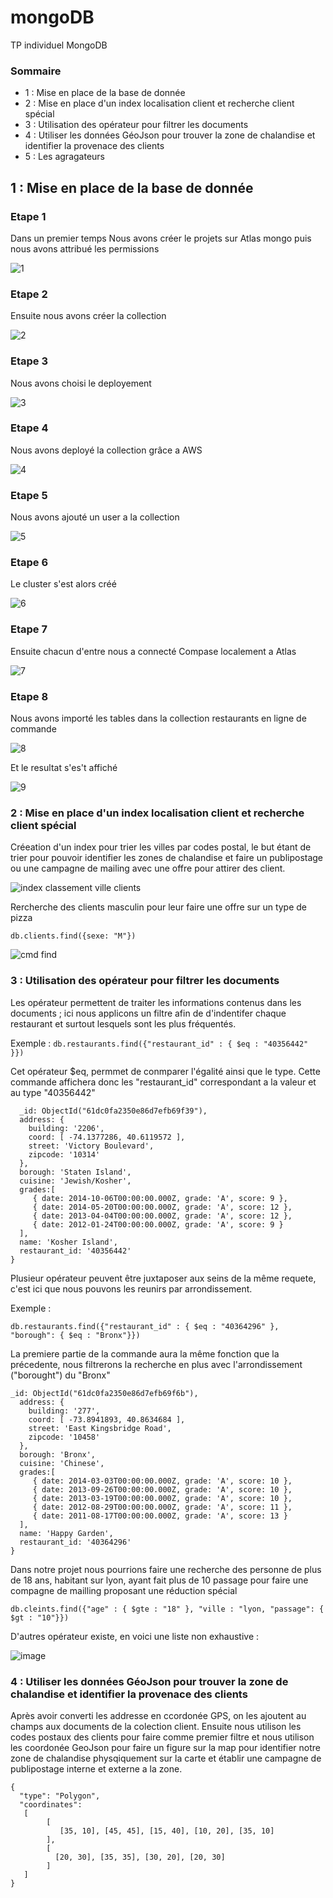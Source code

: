 # mongoDB
TP individuel MongoDB

### Sommaire

- 1 : Mise en place de la base de donnée
- 2 : Mise en place d'un index localisation client et recherche client spécial
- 3 : Utilisation des opérateur pour filtrer les documents
- 4 : Utiliser les données GéoJson pour trouver la zone de chalandise et identifier la provenace des clients
- 5 : Les agragateurs

## 1 : Mise en place de la base de donnée

### Etape 1

Dans un premier temps Nous avons créer le projets sur Atlas mongo puis nous avons attribué les permissions

![1](https://user-images.githubusercontent.com/63167717/148780501-720cc1cc-e972-4ec7-9c6f-0bc0a77d3087.JPG)

### Etape 2

Ensuite nous avons créer la collection

![2](https://user-images.githubusercontent.com/63167717/148780746-c4d37de2-c6f7-4f4b-bde9-f4e0ab05a1e0.JPG)

### Etape 3

Nous avons choisi le deployement

![3](https://user-images.githubusercontent.com/63167717/148780900-7e3c0e6d-cf3b-4526-bbdf-b3f402d61243.JPG)

### Etape 4

Nous avons deployé la collection grâce a AWS

![4](https://user-images.githubusercontent.com/63167717/148780993-96ab6522-76c4-4d56-ab73-37c16e8ba7cc.JPG)

### Etape 5

Nous avons ajouté un user a la collection 

![5](https://user-images.githubusercontent.com/63167717/148781591-a2513d69-4fc6-4720-80f7-f2c16c03d9b0.JPG)

### Etape 6

Le cluster s'est alors créé

![6](https://user-images.githubusercontent.com/63167717/148781816-2cc74e5d-02e8-4843-95d6-76752ab76422.JPG)

### Etape 7

Ensuite chacun d'entre nous a connecté Compase localement a Atlas

![7](https://user-images.githubusercontent.com/63167717/148781927-feae2f97-34ed-4fd2-abe5-3a2643edb6e9.JPG)

### Etape 8

Nous avons importé les tables dans la collection restaurants en ligne de commande

![8](https://user-images.githubusercontent.com/63167717/148782166-33ae6381-93b9-4310-8e4e-8c86cf3c75bf.JPG)

Et le resultat s'es't affiché

![9](https://user-images.githubusercontent.com/63167717/148782222-ad9ef1a5-9da0-46cd-9069-2d5b6640d904.JPG)

### 2 : Mise en place d'un index localisation client et recherche client spécial

Créeation d'un index pour trier les villes par codes postal, le but étant de trier pour pouvoir identifier les zones de chalandise et faire un publipostage ou une campagne de mailing avec une offre pour attirer des client.

![index classement ville clients](https://user-images.githubusercontent.com/63167717/149179145-fa58c140-5f87-43d9-86ac-3bc70d95d243.png)

Rercherche des clients masculin pour leur faire une offre sur un type de pizza 

```db.clients.find({sexe: "M"})```

![cmd find](https://user-images.githubusercontent.com/63167717/149182049-0e4c4a2c-e59d-4d51-8d90-e5c7b859bcb5.png)

### 3 : Utilisation des opérateur pour filtrer les documents

Les opérateur permettent de traiter les informations contenus dans les documents ; ici nous applicons un filtre afin de d'indentifer chaque restaurant et surtout lesquels sont les plus fréquentés.

Exemple :
```db.restaurants.find({"restaurant_id" : { $eq : "40356442" }})``` 

Cet opérateur $eq, permmet de conmparer l'égalité ainsi que le type. Cette commande affichera donc les "restaurant_id" correspondant a la valeur et au type "40356442"

``` { 
  _id: ObjectId("61dc0fa2350e86d7efb69f39"),
  address: {
    building: '2206',
    coord: [ -74.1377286, 40.6119572 ],
    street: 'Victory Boulevard',
    zipcode: '10314' 
  },
  borough: 'Staten Island',
  cuisine: 'Jewish/Kosher',
  grades:[
     { date: 2014-10-06T00:00:00.000Z, grade: 'A', score: 9 },
     { date: 2014-05-20T00:00:00.000Z, grade: 'A', score: 12 },
     { date: 2013-04-04T00:00:00.000Z, grade: 'A', score: 12 },
     { date: 2012-01-24T00:00:00.000Z, grade: 'A', score: 9 } 
  ],
  name: 'Kosher Island',
  restaurant_id: '40356442' 
}
```


Plusieur opérateur peuvent être juxtaposer aux seins de la même requete, c'est ici que nous pouvons les reunirs par arrondissement.

Exemple :

``` db.restaurants.find({"restaurant_id" : { $eq : "40364296" }, "borough": { $eq : "Bronx"}}) ```

La premiere partie de la commande aura la même fonction que la précedente, nous filtrerons la recherche en plus avec l'arrondissement ("borought") du "Bronx"

```
_id: ObjectId("61dc0fa2350e86d7efb69f6b"),
  address: {
    building: '277',
    coord: [ -73.8941893, 40.8634684 ],
    street: 'East Kingsbridge Road',
    zipcode: '10458' 
  },
  borough: 'Bronx',
  cuisine: 'Chinese',
  grades:[
     { date: 2014-03-03T00:00:00.000Z, grade: 'A', score: 10 },
     { date: 2013-09-26T00:00:00.000Z, grade: 'A', score: 10 },
     { date: 2013-03-19T00:00:00.000Z, grade: 'A', score: 10 },
     { date: 2012-08-29T00:00:00.000Z, grade: 'A', score: 11 },
     { date: 2011-08-17T00:00:00.000Z, grade: 'A', score: 13 } 
  ],
  name: 'Happy Garden',
  restaurant_id: '40364296' 
} 
```
Dans notre projet nous pourrions faire une recherche des personne de plus de 18 ans, habitant sur lyon, ayant fait plus de 10 passage pour faire une compagne de mailling proposant une réduction spécial 

``` db.cleints.find({"age" : { $gte : "18" }, "ville : "lyon, "passage": { $gt : "10"}}) ```

D'autres opérateur existe, en voici une liste non exhaustive :

![image](https://user-images.githubusercontent.com/63167717/149186858-d7c0b0f2-8e33-4616-b589-e8283f65a3cc.png)

### 4 : Utiliser les données GéoJson pour trouver la zone de chalandise et identifier la provenace des clients

Après avoir converti les addresse en ccordonée GPS, on les ajoutent au champs aux documents de la colection client.
Ensuite nous utilison les codes postaux des clients pour faire comme premier filtre et nous utilison les coordonée GeoJson pour faire un figure sur la map pour identifier notre zone de chalandise physqiquement sur la carte et établir une campagne de publipostage interne et externe a la zone.

```
{
  "type": "Polygon", 
  "coordinates": 
   [
        [
           [35, 10], [45, 45], [15, 40], [10, 20], [35, 10]  
        ],
        [
          [20, 30], [35, 35], [30, 20], [20, 30] 
        ]
   ] 
}
```


